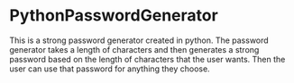 # PythonPasswordGenerator
This is a strong password generator created in python. The password generator takes a length of characters and then generates a strong password based on the length of characters that the user wants. Then the user can use that password for anything they choose.
